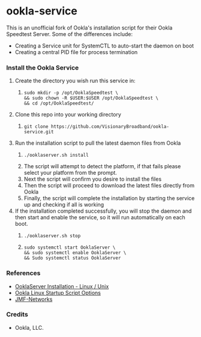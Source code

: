 # ookla-service
This is an unofficial fork of Ookla's installation script for their Ookla Speedtest Server. Some of the differences
include:
- Creating a Service unit for SystemCTL to auto-start the daemon on boot
- Creating a central PID file for process termination

### Install the Ookla Service

1. Create the directory you wish run this service in:
   1. ```shell
      sudo mkdir -p /opt/OoklaSpeedtest \
      && sudo chown -R $USER:$USER /opt/OoklaSpeedtest \
      && cd /opt/OoklaSpeedtest/ 
      ```
2. Clone this repo into your working directory
   1. ```shell
      git clone https://github.com/VisionaryBroadband/ookla-service.git
      ```
3. Run the installation script to pull the latest daemon files from Ookla
   1. ```shell
      ./ooklaserver.sh install
      ```
   2. The script will attempt to detect the platform, if that fails please select your platform from the prompt.
   3. Next the script will confirm you desire to install the files
   4. Then the script will proceed to download the latest files directly from Ookla
   5. Finally, the script will complete the installation by starting the service up and checking if all is working
4. If the installation completed successfully, you will stop the daemon and then start and enable the service,
so it will run automatically on each boot.
   1. ```shell
      ./ooklaserver.sh stop
      ```
   2. ```shell
      sudo systemctl start OoklaServer \
      && sudo systemctl enable OoklaServer \
      && Sudo systemctl status OoklaServer
      ```
      
### References

- [OoklaServer Installation - Linux / Unix](https://support.ookla.com/hc/en-us/articles/234578528-OoklaServer-Installation-Linux-Unix)
- [Ookla Linux Startup Script Options](https://support.ookla.com/hc/en-us/articles/234578588-Linux-Startup-Script-Options)
- [JMF-Networks](https://gist.github.com/JMF-Networks/367b6bc20b2e4120d6b17538ee6f8b52)

### Credits

- Ookla, LLC.